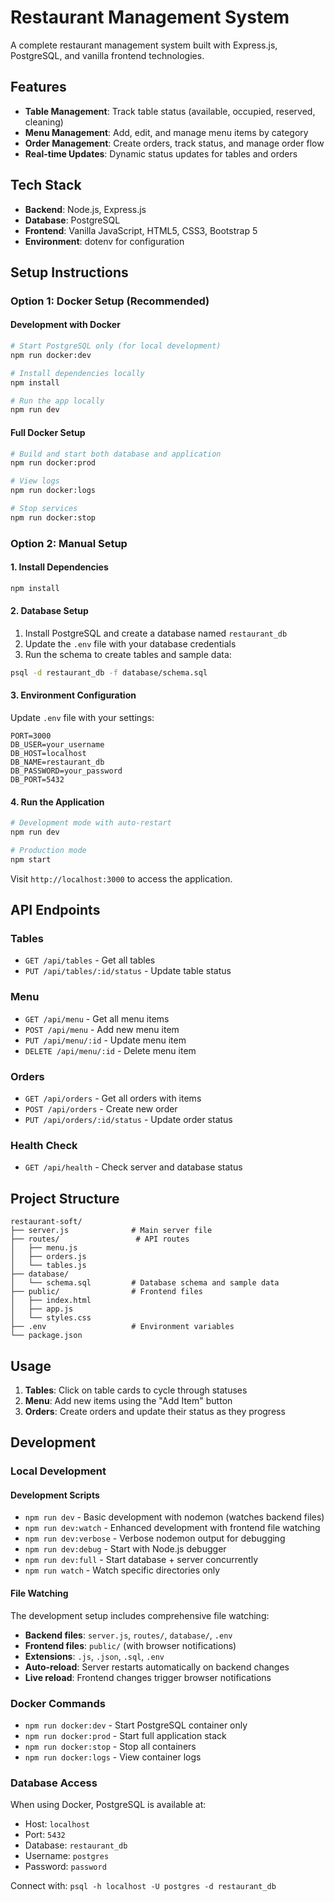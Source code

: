 # Restaurant Management System

A complete restaurant management system built with Express.js, PostgreSQL, and vanilla frontend technologies.

## Features

- **Table Management**: Track table status (available, occupied, reserved, cleaning)
- **Menu Management**: Add, edit, and manage menu items by category
- **Order Management**: Create orders, track status, and manage order flow
- **Real-time Updates**: Dynamic status updates for tables and orders

## Tech Stack

- **Backend**: Node.js, Express.js
- **Database**: PostgreSQL
- **Frontend**: Vanilla JavaScript, HTML5, CSS3, Bootstrap 5
- **Environment**: dotenv for configuration

## Setup Instructions

### Option 1: Docker Setup (Recommended)

#### Development with Docker
```bash
# Start PostgreSQL only (for local development)
npm run docker:dev

# Install dependencies locally
npm install

# Run the app locally
npm run dev
```

#### Full Docker Setup
```bash
# Build and start both database and application
npm run docker:prod

# View logs
npm run docker:logs

# Stop services
npm run docker:stop
```

### Option 2: Manual Setup

#### 1. Install Dependencies
```bash
npm install
```

#### 2. Database Setup
1. Install PostgreSQL and create a database named `restaurant_db`
2. Update the `.env` file with your database credentials
3. Run the schema to create tables and sample data:
```bash
psql -d restaurant_db -f database/schema.sql
```

#### 3. Environment Configuration
Update `.env` file with your settings:
```
PORT=3000
DB_USER=your_username
DB_HOST=localhost
DB_NAME=restaurant_db
DB_PASSWORD=your_password
DB_PORT=5432
```

#### 4. Run the Application
```bash
# Development mode with auto-restart
npm run dev

# Production mode
npm start
```

Visit `http://localhost:3000` to access the application.

## API Endpoints

### Tables
- `GET /api/tables` - Get all tables
- `PUT /api/tables/:id/status` - Update table status

### Menu
- `GET /api/menu` - Get all menu items
- `POST /api/menu` - Add new menu item
- `PUT /api/menu/:id` - Update menu item
- `DELETE /api/menu/:id` - Delete menu item

### Orders
- `GET /api/orders` - Get all orders with items
- `POST /api/orders` - Create new order
- `PUT /api/orders/:id/status` - Update order status

### Health Check
- `GET /api/health` - Check server and database status

## Project Structure

```
restaurant-soft/
├── server.js              # Main server file
├── routes/                 # API routes
│   ├── menu.js
│   ├── orders.js
│   └── tables.js
├── database/
│   └── schema.sql         # Database schema and sample data
├── public/                # Frontend files
│   ├── index.html
│   ├── app.js
│   └── styles.css
├── .env                   # Environment variables
└── package.json
```

## Usage

1. **Tables**: Click on table cards to cycle through statuses
2. **Menu**: Add new items using the "Add Item" button
3. **Orders**: Create orders and update their status as they progress

## Development

### Local Development

#### Development Scripts
- `npm run dev` - Basic development with nodemon (watches backend files)
- `npm run dev:watch` - Enhanced development with frontend file watching
- `npm run dev:verbose` - Verbose nodemon output for debugging
- `npm run dev:debug` - Start with Node.js debugger
- `npm run dev:full` - Start database + server concurrently
- `npm run watch` - Watch specific directories only

#### File Watching
The development setup includes comprehensive file watching:
- **Backend files**: `server.js`, `routes/`, `database/`, `.env`
- **Frontend files**: `public/` (with browser notifications)
- **Extensions**: `.js`, `.json`, `.sql`, `.env`
- **Auto-reload**: Server restarts automatically on backend changes
- **Live reload**: Frontend changes trigger browser notifications

### Docker Commands
- `npm run docker:dev` - Start PostgreSQL container only
- `npm run docker:prod` - Start full application stack
- `npm run docker:stop` - Stop all containers
- `npm run docker:logs` - View container logs

### Database Access
When using Docker, PostgreSQL is available at:
- Host: `localhost`
- Port: `5432`
- Database: `restaurant_db`
- Username: `postgres`
- Password: `password`

Connect with: `psql -h localhost -U postgres -d restaurant_db`
